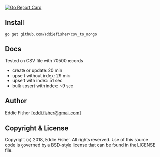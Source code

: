 [![Go Report Card](https://goreportcard.com/badge/github.com/eddiefisher/csv_to_mongo)](https://goreportcard.com/report/github.com/eddiefisher/csv_to_mongo)

[godoc.org]: http://godoc.org/home.dev/toster/csv_to_mongo "godoc.org"

## Install

    go get github.com/eddiefisher/csv_to_mongo

## Docs

Tested on CSV file with 70500 records

- create or update: 20 min
- upsert without index: 29 min
- upsert with index: 51 sec
- bulk upsert with index: ~9 sec

## Author

Eddie Fisher [eddi.fisher@gmail.com]

## Copyright & License

Copyright (c) 2018, Eddie Fisher.
All rights reserved.
Use of this source code is governed by a BSD-style license that can be
found in the LICENSE file.

